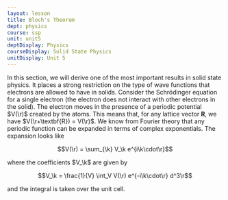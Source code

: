 ```yaml
---
layout: lesson
title: Bloch's Theorem
dept: physics
course: ssp
unit: unit5
deptDisplay: Physics
courseDisplay: Solid State Physics
unitDisplay: Unit 5
---
```


In this section, we will derive one of the most important results in solid state physics. It places a strong restriction on the type of wave functions that electrons are allowed to have in solids. Consider the Schrödinger equation for a single electron (the electron does not interact with other electrons in the solid). The electron moves in the presence of a periodic potential $V(\r)$ created by the atoms. This means that, for any lattice vector $\textbf{R}$, we have $V(\r+\textbf{R}) = V(\r)$. We know from Fourier theory that any periodic function can be expanded in terms of complex exponentials. The expansion looks like

$$V(\r) = \sum_{\k} V_\k e^{i\k\cdot\r}$$

where the coefficients $V_\k$ are given by 

$$V_\k = \frac{1}{V} \int_V V(\r) e^{-i\k\cdot\r} d^3\r$$

and the integral is taken over the unit cell. 













